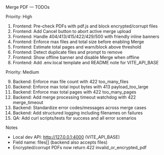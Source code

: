 Merge PDF — TODOs

Priority: High

1) Frontend: Pre-check PDFs with pdf.js and block encrypted/corrupt files
2) Frontend: Add Cancel button to abort active merge upload
3) Frontend: Handle 404/413/415/422/429/500 with friendly inline banners
4) Frontend: Enforce max files and total size before enabling Merge
5) Frontend: Estimate total pages and warn/block above threshold
6) Frontend: Detect duplicate files and prompt to remove
7) Frontend: Show offline banner and disable Merge when offline
8) Frontend: Add .env.local template and README note for VITE_API_BASE

Priority: Medium

9) Backend: Enforce max file count with 422 too_many_files
10) Backend: Enforce max total input bytes with 413 payload_too_large
11) Backend: Enforce max total pages with 422 too_many_pages
12) Backend: Add merge processing timeout watchdog with 422 merge_timeout
13) Backend: Standardize error codes/messages across merge cases
14) Backend: Add structured logging including filenames on failures
15) QA: Add curl scripts/tests for success and all error scenarios

Notes
- Local dev API: http://127.0.0.1:4000 (VITE_API_BASE)
- Field name: files[] (backend also accepts files)
- Encrypted/corrupt PDFs now return 422 invalid_or_encrypted_pdf



